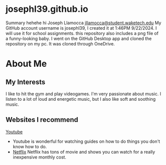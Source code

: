 # josephl39.github.io
Summary 
hehehe hi
Joseph Llamocca jllamocca@student.waketech.edu
My GitHub account username is josephl39, I created it at 1:46PM 9/22/2024. I will use it for school assignments.
this repository also includes a png file of a funny-looking baby.
I went on the GitHub Desktop app and cloned the repository on my pc. It was cloned through OneDrive.
# About Me
## My Interests
I like to hit the gym and play videogames. I'm very passionate about music. I listen to a lot of loud and energetic music, but I also like soft and soothing music.
## Websites I recommend
[Youtube](https://www.youtube.com/) 
* Youtube is wonderful for watching guides on how to do things you don't know how to do. 
* [Netflix](https://www.netflix.com/watch/81014008?trackId=255824129&tctx=0%2C0%2C46ed24ce-394a-4f7c-91d6-cc3360e5fea2-109326124%2C46ed24ce-394a-4f7c-91d6-cc3360e5fea2-109326124%7C2%2Cunknown%2C%2C%2CtitlesResults%2C%2CVideo%3A81014008%2CminiDpPlayButton) Netflix has tons of movie and shows you can watch for a really inexpensive monthly cost.
  

